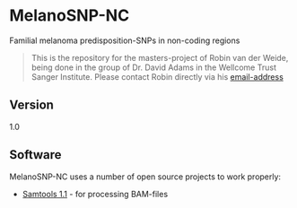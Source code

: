 MelanoSNP-NC
======
Familial melanoma predisposition-SNPs in non-coding regions
> This is the repository for the masters-project of Robin van der Weide,
> being done in the group of Dr. David Adams in the Wellcome Trust Sanger Institute. 
> Please contact Robin directly via his [email-address]



Version
----

1.0

Software 
-----------

MelanoSNP-NC uses a number of open source projects to work properly:

* [Samtools 1.1] - for processing BAM-files

[email-address]:mailto:robinweide@gmail.com
[Samtools 1.1]:http://www.htslib.org/
